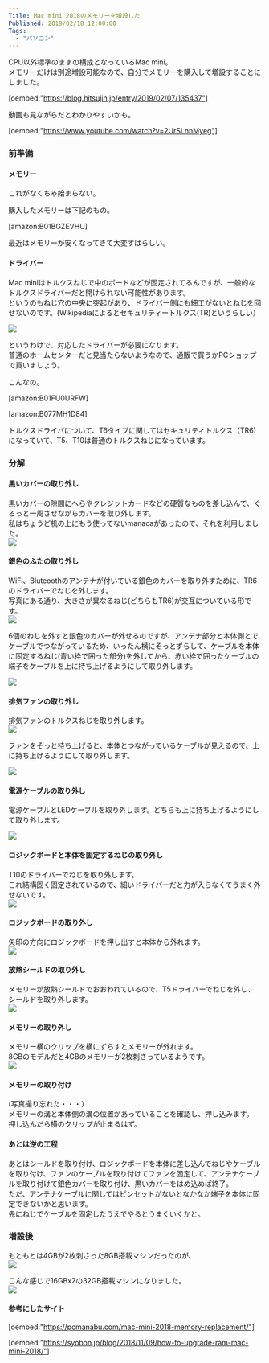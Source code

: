```yaml
---
Title: Mac mini 2018のメモリーを増設した
Published: 2019/02/18 12:00:00
Tags:
  - "パソコン"
---
```

CPU以外標準のままの構成となっているMac mini。  
メモリーだけは別途増設可能なので、自分でメモリーを購入して増設することにしました。  


[oembed:"https://blog.hitsujin.jp/entry/2019/02/07/135437"]




動画も見ながらだとわかりやすいかも。  


[oembed:"https://www.youtube.com/watch?v=2UrSLnnMyeg"]



### 前準備  

#### メモリー  
これがなくちゃ始まらない。  

購入したメモリーは下記のもの。  

[amazon:B01BGZEVHU]

最近はメモリーが安くなってきて大変すばらしい。  

#### ドライバー  
Mac miniはトルクスねじで中のボードなどが固定されてるんですが、一般的なトルクスドライバーだと開けられない可能性があります。  
というのもねじ穴の中央に突起があり、ドライバー側にも細工がないとねじを回せないのです。(Wikipediaによるとセキュリティートルクス(TR)というらしい）    

![](20190217233318.png) 

というわけで、対応したドライバーが必要になります。  
普通のホームセンターだと見当たらないようなので、通販で買うかPCショップで買いましょう。  

こんなの。  

[amazon:B01FU0URFW]


[amazon:B077MH1D84]

トルクスドライバについて、T6タイプに関してはセキュリティトルクス（TR6)になっていて、T5、T10は普通のトルクスねじになっています。  

### 分解 

#### 黒いカバーの取り外し  

黒いカバーの隙間にへらやクレジットカードなどの硬質なものを差し込んで、ぐるっと一周させながらカバーを取り外します。  
私はちょうど机の上にもう使ってないmanacaがあったので、それを利用しました。  
![](20190217163812.jpg) 

#### 銀色のふたの取り外し  
WiFi、Bluteoothのアンテナが付いている銀色のカバーを取り外すために、TR6のドライバーでねじを外します。  
写真にある通り、大きさが異なるねじ(どちらもTR6)が交互についている形です。  
![](20190217163854.jpg) 

6個のねじを外すと銀色のカバーが外せるのですが、アンテナ部分と本体側とでケーブルでつながっているため、いったん横にそっとずらして、ケーブルを本体に固定するねじ(青い枠で囲った部分)を外してから、赤い枠で囲ったケーブルの端子をケーブルを上に持ち上げるようにして取り外します。  

![](20190217233505.png) 

#### 排気ファンの取り外し  
排気ファンのトルクスねじを取り外します。  
![](20190217233805.png) 

ファンをそっと持ち上げると、本体とつながっているケーブルが見えるので、上に持ち上げるようにして取り外します。  

![](20190217233920.png) 

#### 電源ケーブルの取り外し  
電源ケーブルとLEDケーブルを取り外します。どちらも上に持ち上げるようにして取り外します。  

![](20190217234211.png) 

#### ロジックボードと本体を固定するねじの取り外し  
T10のドライバーでねじを取り外します。  
これ結構固く固定されているので、細いドライバーだと力が入らなくてうまく外せないです。  
![](20190217234349.png) 

#### ロジックボードの取り外し  
矢印の方向にロジックボードを押し出すと本体から外れます。  
![](20190217234508.png) 

#### 放熱シールドの取り外し  
メモリーが放熱シールドでおおわれているので、T5ドライバーでねじを外し、シールドを取り外します。  
![](20190217234611.png) 

#### メモリーの取り外し  
メモリー横のクリップを横にずらすとメモリーが外れます。  
8GBのモデルだと4GBのメモリーが2枚刺さっているようです。  
![](20190217234808.png) 

#### メモリーの取り付け  
(写真撮り忘れた・・・）  
メモリーの溝と本体側の溝の位置があっていることを確認し、押し込みます。  
押し込んだら横のクリップが止まるはず。  

#### あとは逆の工程  
あとはシールドを取り付け、ロジックボードを本体に差し込んでねじやケーブルを取り付け、ファンのケーブルを取り付けてファンを固定して、アンテナケーブルを取り付けて銀色カバーを取り付け、黒いカバーをはめ込めば終了。  
ただ、アンテナケーブルに関してはピンセットがないとなかなか端子を本体に固定できないかと思います。  
先にねじでケーブルを固定したうえでやるとうまくいくかと。  

### 増設後  
もともとは4GBが2枚刺さった8GB搭載マシンだったのが、  
![](20190217235230.png) 

こんな感じで16GBx2の32GB搭載マシンになりました。  
![](20190217235247.png) 

#### 参考にしたサイト  

[oembed:"https://pcmanabu.com/mac-mini-2018-memory-replacement/"]

[oembed:"https://syobon.jp/blog/2018/11/09/how-to-upgrade-ram-mac-mini-2018/"]


